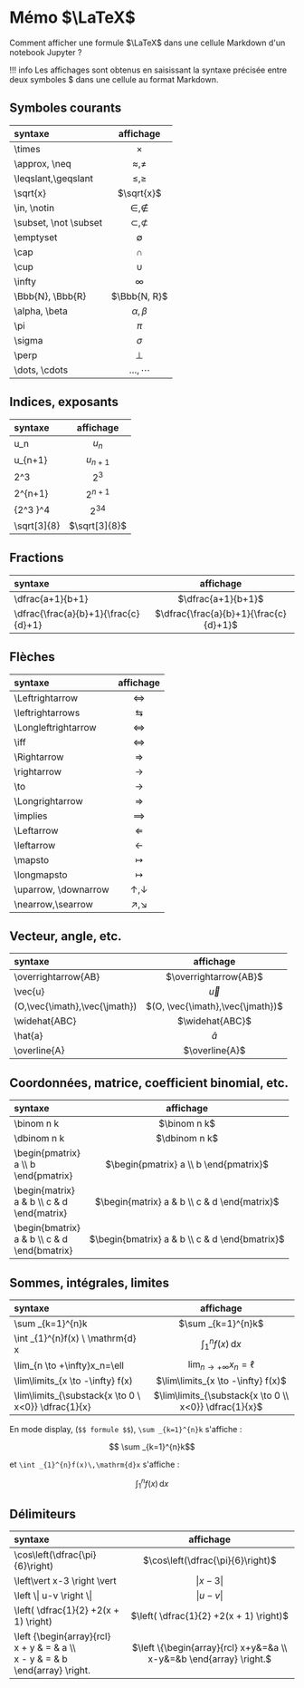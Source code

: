 # Mémo $\LaTeX$
Comment afficher une formule $\LaTeX$ dans une cellule Markdown d'un notebook Jupyter ?

!!! info
    Les affichages sont obtenus en saisissant la syntaxe précisée entre deux symboles $ dans une cellule au format Markdown.

## Symboles courants
  |syntaxe|affichage|
  | :-- | :--:|
  |\times|$\times$ |
  |\approx, \neq|$\approx,  \neq$|
  |\leqslant,\geqslant|$\leqslant,\geqslant$|
  |\sqrt{x}|$\sqrt{x}$|
  |\in, \notin|$\in, \notin$ |
  |\subset, \not \subset|$\subset, \not \subset$|
  |\emptyset|$\emptyset$|
  |\cap|$\cap$|
  |\cup|$\cup$|
  |\infty|$\infty$|
  |\Bbb{N}, \Bbb{R}|$\Bbb{N,  R}$|
  |\alpha, \beta|$\alpha, \beta$|
  |\pi|$\pi$|
  |\sigma|$\sigma$|
  |\perp|$\perp$|
  |\dots, \cdots|$\dots, \cdots$|

## Indices, exposants
  |syntaxe|affichage|
  | :-- | :--:|
  |u_n |$u_n$ |
  |u_{n+1} |$u_{n+1}$|
  |2^3|$2^3$|
  |2^{n+1}|$2^{n+1}$|
  |{2^3 }^4|  ${2^3}^4$ |
  |\sqrt[3]{8}|$\sqrt[3]{8}$|

## Fractions
  |syntaxe|affichage|
  | :-- | :--: |
  |\dfrac{a+1}{b+1} |$\dfrac{a+1}{b+1}$ |
  |\dfrac{\frac{a}{b}+1}{\frac{c}{d}+1} |$\dfrac{\frac{a}{b}+1}{\frac{c}{d}+1}$ |

## Flèches
|syntaxe|affichage|
| :-- | :--:|
|\Leftrightarrow|$\Leftrightarrow$|
|\leftrightarrows|$\leftrightarrows$|
|\Longleftrightarrow|$\Longleftrightarrow$|
|\iff|$\iff$|
|\Rightarrow|$\Rightarrow$|
|\rightarrow|$\rightarrow$|
|\to|$\to$|
|\Longrightarrow|$\Longrightarrow$|
|\implies|$\implies$|
|\Leftarrow|$\Leftarrow$|
|\leftarrow|$\leftarrow$|
|\mapsto|$\mapsto$|
|\longmapsto|$\longmapsto$|
|\uparrow, \downarrow|$\uparrow, \downarrow$|
|\nearrow,\searrow|$\nearrow,\searrow$|

## Vecteur, angle, etc.
|syntaxe|affichage|
| :-- | :--: |
|\overrightarrow{AB}|$\overrightarrow{AB}$ |
|\vec{u}|$\vec{u}$|
|(O,\vec{\imath},\vec{\jmath})|$(O, \vec{\imath},\vec{\jmath})$|
|\widehat{ABC}|$\widehat{ABC}$|
|\hat{a}|$\hat{a}$|
|\overline{A}|$\overline{A}$|

## Coordonnées, matrice, coefficient binomial, etc.
|syntaxe|affichage|
| :-- | :--: |
|\binom n k|$\binom n k$ |
|\dbinom n k|$\dbinom n k$|
|\begin{pmatrix} <br> a  \\\\  b  <br> \end{pmatrix} | $\begin{pmatrix} a \\ b \end{pmatrix}$ |
|\begin{matrix} <br> a & b \\\\ c & d <br>  \end{matrix}|$\begin{matrix} a & b \\ c & d \end{matrix}$ |
|\begin{bmatrix} <br> a & b \\\\ c & d <br> \end{bmatrix} |$\begin{bmatrix} a & b \\ c & d \end{bmatrix}$ |

## Sommes, intégrales, limites
|syntaxe|affichage|
| :-- | :--: |
|\sum _{k=1}^{n}k|$\sum _{k=1}^{n}k$ |
|\int _{1}^{n}f(x) \ \mathrm{d} x|$\int _{1}^{n}f(x)\,\mathrm{d}x$ |
| \lim_{n \to +\infty}x_n=\ell|$\lim_{n \to +\infty}x_n=\ell$|
|\lim\limits_{x \to -\infty} f(x)| $\lim\limits_{x \to -\infty} f(x)$|
|\lim\limits_{\substack{x \to 0 \\ x<0}} \dfrac{1}{x}|$\lim\limits_{\substack{x \to 0 \\ x<0}} \dfrac{1}{x}$|

En mode display, (`$$ formule $$`),  `\sum _{k=1}^{n}k` s'affiche :

$$ \sum _{k=1}^{n}k$$

et `\int _{1}^{n}f(x)\,\mathrm{d}x`  s'affiche :

$$ \int _{1}^{n}f(x)\,\mathrm{d}x$$


## Délimiteurs
|syntaxe|affichage|
| :-- | :--: |
|\cos\left(\dfrac{\pi}{6}\right)|$\cos\left(\dfrac{\pi}{6}\right)$ |
|\left\vert x-3 \right \vert |$\left\vert x-3 \right \vert$|
|\left \\\| u-v \right \\\||$\left\| u-v \right \|$|
|\left( \dfrac{1}{2} +2(x + 1) \right)|$\left( \dfrac{1}{2} +2(x + 1) \right)$ |
|\left \{\begin{array}{rcl} <br> x + y & = & a \\\\ <br> x - y & = & b <br>\end{array} \right.|$\left \{\begin{array}{rcl} x+y&=&a \\ x-y&=&b \end{array} \right.$|

